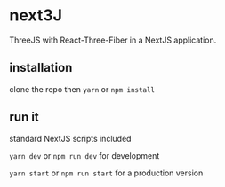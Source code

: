 # next3J
ThreeJS with React-Three-Fiber in a NextJS application.

## installation
clone the repo then
`yarn` or `npm install`

## run it
standard NextJS scripts included

`yarn dev` or `npm run dev` for development

`yarn start` or `npm run start` for a production version
